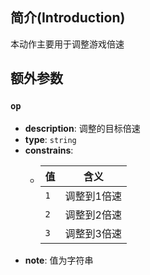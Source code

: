 ## 简介(Introduction)
本动作主要用于调整游戏倍速

## 额外参数

### `op`

- **description**: 调整的目标倍速
- **type**: `string`
- **constrains**:
  - | 值   | 含义     |
    |-----|--------|
    | `1` | 调整到1倍速 | 
    | `2` | 调整到2倍速 |
    | `3` | 调整到3倍速 | 
- **note**: 值为字符串

